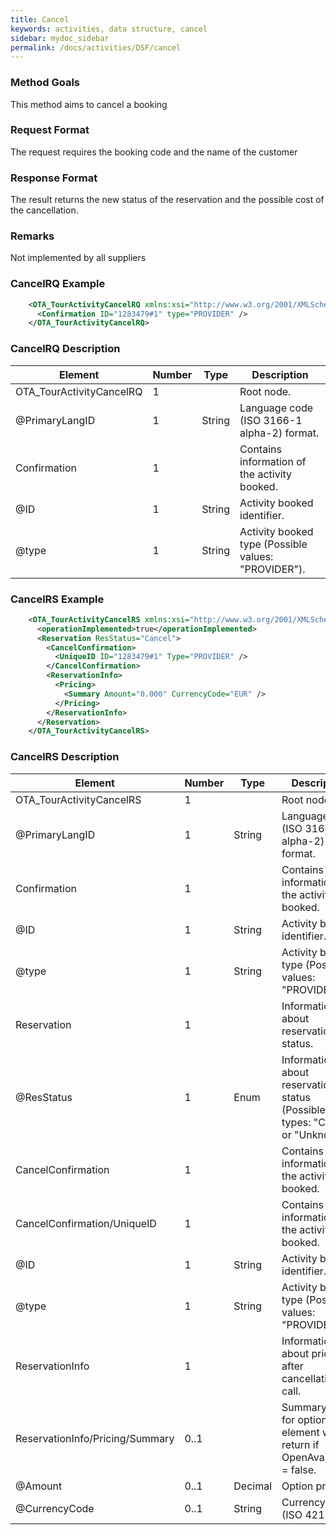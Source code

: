 ```yaml
---
title: Cancel
keywords: activities, data structure, cancel
sidebar: mydoc_sidebar
permalink: /docs/activities/DSF/cancel
---
```




### Method Goals


This method aims to cancel a booking



### Request Format


The request requires the booking code and the name of the customer



### Response Format


The result returns the new status of the reservation and the possible
cost of the cancellation.



### Remarks


Not implemented by all suppliers



### CancelRQ Example



~~~xml
    <OTA_TourActivityCancelRQ xmlns:xsi="http://www.w3.org/2001/XMLSchema-instance" xmlns:xsd="http://www.w3.org/2001/XMLSchema" PrimaryLangID = "es">
      <Confirmation ID="1283479#1" type="PROVIDER" />
    </OTA_TourActivityCancelRQ>
~~~


### CancelRQ Description




| **Element**					| **Number**	| **Type**	| **Description**			|
| --------------------------------------------- | ------------- | ------------- | ------------------------------------- |
| OTA_TourActivityCancelRQ			| 1             |		| Root node.				|
| @PrimaryLangID      				| 1      	| String	| Language code (ISO 3166-1 alpha-2) format. |
| Confirmation        				| 1             |		| Contains information of the activity booked. |
| @ID                 				| 1      	| String 	| Activity booked identifier.		|
| @type               				| 1      	| String 	| Activity booked type (Possible values: "PROVIDER"). |



### CancelRS Example



~~~xml
    <OTA_TourActivityCancelRS xmlns:xsi="http://www.w3.org/2001/XMLSchema-instance" xmlns:xsd="http://www.w3.org/2001/XMLSchema">
      <operationImplemented>true</operationImplemented>
      <Reservation ResStatus="Cancel">
        <CancelConfirmation>
          <UniqueID ID="1283479#1" Type="PROVIDER" />
        </CancelConfirmation>
        <ReservationInfo>
          <Pricing>
            <Summary Amount="0.000" CurrencyCode="EUR" />
          </Pricing>
        </ReservationInfo>
      </Reservation>
    </OTA_TourActivityCancelRS>
~~~


### CancelRS Description




| **Element**				| **Number**	| **Type**	| **Description**				|
| ------------------------------------- | ------------- | ------------- | --------------------------------------------- |
| OTA_TourActivityCancelRS		| 1           	|		| Root node.					|
| @PrimaryLangID    			| 1    		| String	| Language code (ISO 3166-1 alpha-2) format.	|
| Confirmation      			| 1           	|		| Contains information of the activity booked.	|
| @ID               			| 1    		| String	| Activity booked identifier.			|
| @type             			| 1    		| String	| Activity booked type (Possible values: "PROVIDER").|
| Reservation       			| 1           	|		| Information about reservation status.		|
| @ResStatus        			| 1    		| Enum  	| Information about reservation status (Possibles types: "Cancel" or "Unknow"). |
| CancelConfirmation			| 1           	|		| Contains information of the activity booked.	|
| CancelConfirmation/UniqueID		| 1           	|		| Contains information of the activity booked.	|
| @ID               			| 1    		| String	| Activity booked identifier.			|
| @type             			| 1    		| String	| Activity booked type (Possible values: "PROVIDER").|
| ReservationInfo   			| 1           	|		| Information about price after cancellation call. |
| ReservationInfo/Pricing/Summary	| 0..1        	|		| Summary price for option, this element we return if OpenAvailability = false. |
| @Amount           			| 0..1 		| Decimal	| Option price. 				|
| @CurrencyCode     			| 0..1 		| String 	|Currency code (ISO 4217).			|


